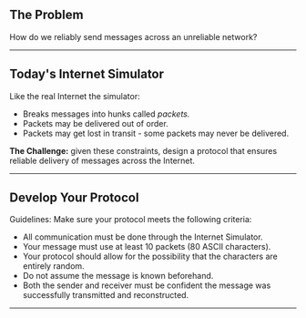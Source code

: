 ## The Problem

How do we reliably send messages across an unreliable network?

---

## Today's Internet Simulator

Like the real Internet the simulator:

* Breaks messages into hunks called *packets.*
* Packets may be delivered out of order.
* Packets may get lost in transit - some packets may never be delivered.

**The Challenge:** given these constraints, design a protocol that ensures reliable delivery of messages across the Internet.

---

## Develop Your Protocol

Guidelines: Make sure your protocol meets the following criteria:

* All communication must be done through the Internet Simulator.
* Your message must use at least 10 packets (80 ASCII characters). 
* Your protocol should allow for the possibility that the characters are entirely random.
* Do not assume the message is known beforehand.
* Both the sender and receiver must be confident the message was successfully transmitted and reconstructed.

---
